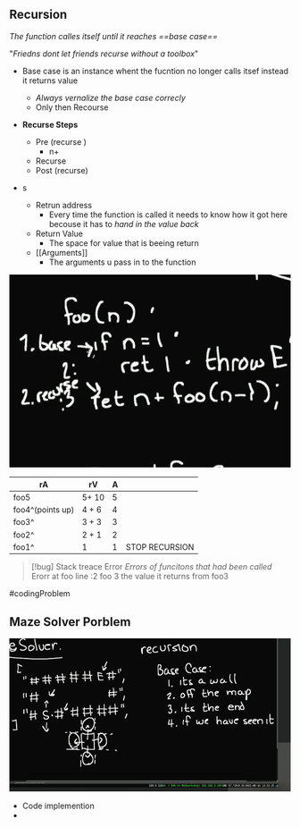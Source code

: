 ## Recursion 
*The function calles itself until it reaches ==base case==*



"*Friedns dont let friends recurse  without a toolbox*"


- Base case is an instance whent the fucntion no longer calls itsef instead it returns value 
	- *Always vernalize the base case correcly*
	- Only then Recourse 

- **Recurse Steps**

	- Pre (recurse )
		- n+
	- Recurse 
	- Post (recurse)


- s
	- Retrun address
		- Every time the function is called it needs to know how it got here becouse it has to *hand in the value back* 
	- Return Value 
		- The space for value that is beeing return 
	- [[Arguments]] 
		- The arguments u pass in to the function 

![BaseCaseRecursion_visual.png](/static/BaseCaseRecursion_visual.png)



| rA               | rV  | A   |     |
| ---------------- | --- | --- | --- |
| foo5             | 5+ 10 | 5   |     |
| foo4^(points up) | 4 + 6   | 4   |     |
| foo3^            | 3 + 3    | 3   |     |
| foo2^            | 2 + 1    | 2   |     |
| foo1^            | 1   | 1    | STOP RECURSION     |

>[!bug] Stack treace Error
>	*Errors of funcitons that had been called*
>Erorr at foo line :2 
>foo 3 the value it returns from 
>foo3 


#codingProblem
## Maze Solver Porblem
![MazeSolver_visual.png](/static/MazeSolver_visual.png)
- Code implemention
- 